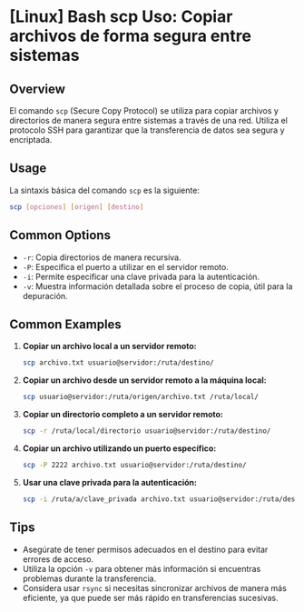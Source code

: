 # [Linux] Bash scp Uso: Copiar archivos de forma segura entre sistemas

## Overview
El comando `scp` (Secure Copy Protocol) se utiliza para copiar archivos y directorios de manera segura entre sistemas a través de una red. Utiliza el protocolo SSH para garantizar que la transferencia de datos sea segura y encriptada.

## Usage
La sintaxis básica del comando `scp` es la siguiente:

```bash
scp [opciones] [origen] [destino]
```

## Common Options
- `-r`: Copia directorios de manera recursiva.
- `-P`: Especifica el puerto a utilizar en el servidor remoto.
- `-i`: Permite especificar una clave privada para la autenticación.
- `-v`: Muestra información detallada sobre el proceso de copia, útil para la depuración.

## Common Examples
1. **Copiar un archivo local a un servidor remoto:**
   ```bash
   scp archivo.txt usuario@servidor:/ruta/destino/
   ```

2. **Copiar un archivo desde un servidor remoto a la máquina local:**
   ```bash
   scp usuario@servidor:/ruta/origen/archivo.txt /ruta/local/
   ```

3. **Copiar un directorio completo a un servidor remoto:**
   ```bash
   scp -r /ruta/local/directorio usuario@servidor:/ruta/destino/
   ```

4. **Copiar un archivo utilizando un puerto específico:**
   ```bash
   scp -P 2222 archivo.txt usuario@servidor:/ruta/destino/
   ```

5. **Usar una clave privada para la autenticación:**
   ```bash
   scp -i /ruta/a/clave_privada archivo.txt usuario@servidor:/ruta/destino/
   ```

## Tips
- Asegúrate de tener permisos adecuados en el destino para evitar errores de acceso.
- Utiliza la opción `-v` para obtener más información si encuentras problemas durante la transferencia.
- Considera usar `rsync` si necesitas sincronizar archivos de manera más eficiente, ya que puede ser más rápido en transferencias sucesivas.